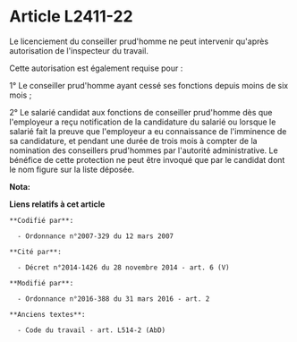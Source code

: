 # Article L2411-22

Le licenciement du conseiller prud'homme ne peut intervenir qu'après autorisation de l'inspecteur du travail.

Cette autorisation est également requise pour :

1° Le conseiller prud'homme ayant cessé ses fonctions depuis moins de six mois ;

2° Le salarié candidat aux fonctions de conseiller prud'homme dès que l'employeur a reçu notification de la candidature du
salarié ou lorsque le salarié fait la preuve que l'employeur a eu connaissance de l'imminence de sa candidature, et pendant
une durée de trois mois à compter de la nomination des conseillers prud'hommes par l'autorité administrative. Le bénéfice de
cette protection ne peut être invoqué que par le candidat dont le nom figure sur la liste déposée.

**Nota:**



**Liens relatifs à cet article**

	**Codifié par**:

	  - Ordonnance n°2007-329 du 12 mars 2007

	**Cité par**:

	  - Décret n°2014-1426 du 28 novembre 2014 - art. 6 (V)

	**Modifié par**:

	  - Ordonnance n°2016-388 du 31 mars 2016 - art. 2

	**Anciens textes**:

	  - Code du travail - art. L514-2 (AbD)
